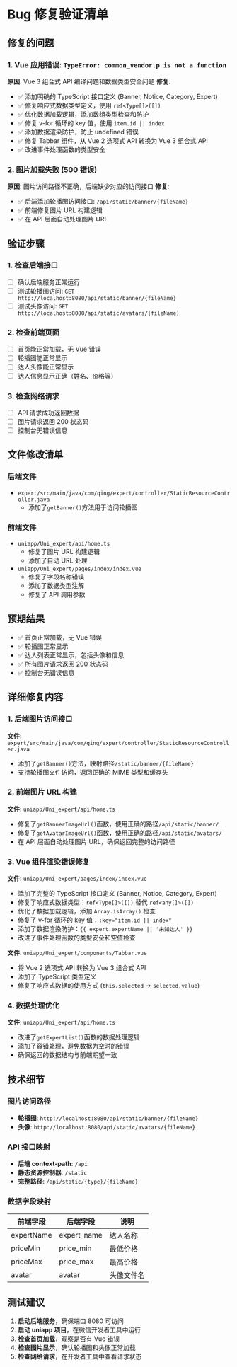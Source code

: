 # Bug 修复验证清单

## 修复的问题

### 1. Vue 应用错误: `TypeError: common_vendor.p is not a function`

**原因**: Vue 3 组合式 API 编译问题和数据类型安全问题
**修复**:

- ✅ 添加明确的 TypeScript 接口定义 (Banner, Notice, Category, Expert)
- ✅ 修复响应式数据类型定义，使用 `ref<Type[]>([])`
- ✅ 优化数据加载逻辑，添加数组类型检查和防护
- ✅ 修复 v-for 循环的 key 值，使用 `item.id || index`
- ✅ 添加数据渲染防护，防止 undefined 错误
- ✅ 修复 Tabbar 组件，从 Vue 2 选项式 API 转换为 Vue 3 组合式 API
- ✅ 改进事件处理函数的类型安全

### 2. 图片加载失败 (500 错误)

**原因**: 图片访问路径不正确，后端缺少对应的访问接口
**修复**:

- ✅ 后端添加轮播图访问接口: `/api/static/banner/{fileName}`
- ✅ 前端修复图片 URL 构建逻辑
- ✅ 在 API 层面自动处理图片 URL

## 验证步骤

### 1. 检查后端接口

- [ ] 确认后端服务正常运行
- [ ] 测试轮播图访问: `GET http://localhost:8080/api/static/banner/{fileName}`
- [ ] 测试头像访问: `GET http://localhost:8080/api/static/avatars/{fileName}`

### 2. 检查前端页面

- [ ] 首页能正常加载，无 Vue 错误
- [ ] 轮播图能正常显示
- [ ] 达人头像能正常显示
- [ ] 达人信息显示正确（姓名、价格等）

### 3. 检查网络请求

- [ ] API 请求成功返回数据
- [ ] 图片请求返回 200 状态码
- [ ] 控制台无错误信息

## 文件修改清单

### 后端文件

- `expert/src/main/java/com/qing/expert/controller/StaticResourceController.java`
  - 添加了`getBanner()`方法用于访问轮播图

### 前端文件

- `uniapp/Uni_expert/api/home.ts`
  - 修复了图片 URL 构建逻辑
  - 添加了自动 URL 处理
- `uniapp/Uni_expert/pages/index/index.vue`
  - 修复了字段名称错误
  - 添加了数据类型注解
  - 修复了 API 调用参数

## 预期结果

- ✅ 首页正常加载，无 Vue 错误
- ✅ 轮播图正常显示
- ✅ 达人列表正常显示，包括头像和信息
- ✅ 所有图片请求返回 200 状态码
- ✅ 控制台无错误信息

## 详细修复内容

### 1. 后端图片访问接口

**文件**: `expert/src/main/java/com/qing/expert/controller/StaticResourceController.java`

- 添加了`getBanner()`方法，映射路径`/static/banner/{fileName}`
- 支持轮播图文件访问，返回正确的 MIME 类型和缓存头

### 2. 前端图片 URL 构建

**文件**: `uniapp/Uni_expert/api/home.ts`

- 修复了`getBannerImageUrl()`函数，使用正确的路径`/api/static/banner/`
- 修复了`getAvatarImageUrl()`函数，使用正确的路径`/api/static/avatars/`
- 在 API 层面自动处理图片 URL，确保返回完整的访问路径

### 3. Vue 组件渲染错误修复

**文件**: `uniapp/Uni_expert/pages/index/index.vue`

- 添加了完整的 TypeScript 接口定义 (Banner, Notice, Category, Expert)
- 修复了响应式数据类型：`ref<Type[]>([])` 替代 `ref<any[]>([])`
- 优化了数据加载逻辑，添加 `Array.isArray()` 检查
- 修复了 v-for 循环的 key 值：`:key="item.id || index"`
- 添加了数据渲染防护：`{{ expert.expertName || '未知达人' }}`
- 改进了事件处理函数的类型安全和空值检查

**文件**: `uniapp/Uni_expert/components/Tabbar.vue`

- 将 Vue 2 选项式 API 转换为 Vue 3 组合式 API
- 添加了 TypeScript 类型定义
- 修复了响应式数据的使用方式 (`this.selected` → `selected.value`)

### 4. 数据处理优化

**文件**: `uniapp/Uni_expert/api/home.ts`

- 改进了`getExpertList()`函数的数据处理逻辑
- 添加了容错处理，避免数据为空时的错误
- 确保返回的数据结构与前端期望一致

## 技术细节

### 图片访问路径

- **轮播图**: `http://localhost:8080/api/static/banner/{fileName}`
- **头像**: `http://localhost:8080/api/static/avatars/{fileName}`

### API 接口映射

- **后端 context-path**: `/api`
- **静态资源控制器**: `/static`
- **完整路径**: `/api/static/{type}/{fileName}`

### 数据字段映射

| 前端字段   | 后端字段    | 说明       |
| ---------- | ----------- | ---------- |
| expertName | expert_name | 达人名称   |
| priceMin   | price_min   | 最低价格   |
| priceMax   | price_max   | 最高价格   |
| avatar     | avatar      | 头像文件名 |

## 测试建议

1. **启动后端服务**，确保端口 8080 可访问
2. **启动 uniapp 项目**，在微信开发者工具中运行
3. **检查首页加载**，观察是否有 Vue 错误
4. **检查图片显示**，确认轮播图和头像正常加载
5. **检查网络请求**，在开发者工具中查看请求状态
